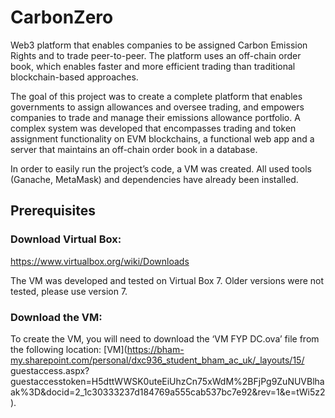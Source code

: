 # CarbonZero

Web3 platform that enables companies to be assigned Carbon Emission Rights and to trade peer-to-peer. The platform uses an off-chain order book, which enables faster and more efficient trading than traditional blockchain-based approaches.

The goal of this project was to create a complete platform that enables governments to assign allowances and oversee trading, and empowers companies to trade and manage their emissions allowance portfolio. A complex system was developed that encompasses trading and token assignment functionality on EVM blockchains, a functional web app and a server that maintains an off-chain order book in a database. 

In order to easily run the project’s code, a VM was created. All used tools (Ganache, MetaMask) and dependencies have already been installed.

## Prerequisites

### Download Virtual Box:

https://www.virtualbox.org/wiki/Downloads

The VM was developed and tested on Virtual Box 7. Older versions were not tested, please use version 7.

### Download the VM:

To create the VM, you will need to download the ‘VM FYP DC.ova’ file from the following location: [VM](https://bham-my.sharepoint.com/personal/dxc936_student_bham_ac_uk/_layouts/15/ guestaccess.aspx?guestaccesstoken=H5dttWWSK0uteEiUhzCn75xWdM%2BFjPg9ZuNUVBlhaak%3D&docid=2_1c30333237d184769a555cab537bc7e92&rev=1&e=tWi5z2).
